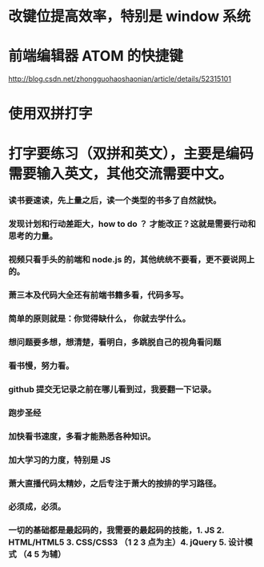 # 改键位提高效率，特别是 window 系统
# 前端编辑器 ATOM 的快捷键
http://blog.csdn.net/zhongguohaoshaonian/article/details/52315101
# 使用双拼打字
# 打字要练习（双拼和英文），主要是编码需要输入英文，其他交流需要中文。
### 读书要速读，先上量之后，读一个类型的书多了自然就快。
### 发现计划和行动差距大，how to do ？ 才能改正？这就是需要行动和思考的力量。
### 视频只看手头的前端和 node.js 的，其他统统不要看，更不要说网上的。
### 萧三本及代码大全还有前端书籍多看，代码多写。
### 简单的原则就是：你觉得缺什么， 你就去学什么。
### 想问题要多想，想清楚，看明白，多跳脱自己的视角看问题
### 看书慢，努力看。
### github 提交无记录之前在哪儿看到过，我要翻一下记录。
### 跑步圣经
### 加快看书速度，多看才能熟悉各种知识。
### 加大学习的力度，特别是 JS
### 萧大直播代码太精妙，之后专注于萧大的按排的学习路径。
### 必须成，必须。
### 一切的基础都是最起码的，我需要的最起码的技能，1. JS 2. HTML/HTML5 3. CSS/CSS3 （1 2 3 点为主）4. jQuery 5. 设计模式 （4 5 为辅）
